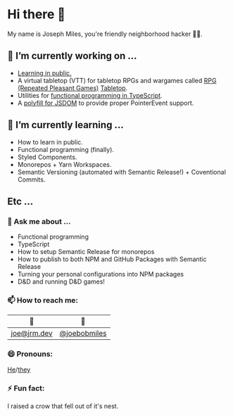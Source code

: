 # Hi there 👋

My name is Joseph Miles, you're friendly neighborhood hacker 👨‍💻.

## 🔭 I’m currently working on ...

 - [Learning in public.](https://jrm.dev)
 - A virtual tabletop (VTT) for tabletop RPGs and wargames called [RPG (Repeated Pleasant Games)](https://github.com/repeated-pleasant-games) [Tabletop](https://github.com/repeated-pleasant-games/tabletop).
 - Utilities for [functional programming in TypeScript](https://github.com/functional-things/functional-things).
 - A [polyfill for JSDOM](https://github.com/joebobmiles/pointer-events-polyfill) to provide proper PointerEvent support.
 
## 🌱 I’m currently learning ...

 - How to learn in public.
 - Functional programming (finally).
 - Styled Components.
 - Monorepos + Yarn Workspaces.
 - Semantic Versioning (automated with Semantic Release!) + Coventional Commits.
 
## Etc ...

### 💬 Ask me about ...

 - Functional programming
 - TypeScript
 - How to setup Semantic Release for monorepos
 - How to publish to both NPM and GitHub Packages with Semantic Release
 - Turning your personal configurations into NPM packages
 - D&D and running D&D games!
 
### 📫 How to reach me:

| 📧 | 🐤 |
|:-:|:-:|
| joe@jrm.dev | [@joebobmiles](twitter.com/@joebobmiles) |

### 😄 Pronouns:

[He](http://pronoun.is/he)/[they](https://pronoun.is/they)

### ⚡ Fun fact:

I raised a crow that fell out of it's nest.
